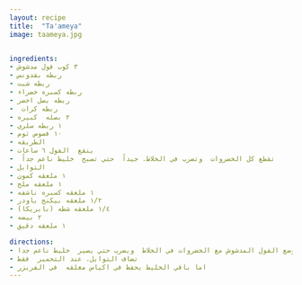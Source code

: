 ```yaml
---
layout: recipe
title:  "Ta'ameya"
image: taameya.jpg


ingredients:
- ٣ كوب فول مدشوش 
- ربطه بقدونس 
- ربطه شبت 
- ربطه كسبره خضراء 
- ربطه بصل اخضر 
-  ربطه كرات 
- ٢ بصله  كبيره 
- ١ ربطه سلري 
- ١٠ فصوص ثوم 
- الطريقه
- ينقع  الفول ٦ ساعات
-  تقطع كل الخضروات  وتضرب في الخلاط. جيداً  حتي تصبح  خليط ناعم جداً  
- التوابل 
- ١ ملعقه كمون 
- ١ ملعقه ملح 
- ١ ملعقه كسبره ناشفه
- ١/٢ ملعقه بيكنج باودر
- ١/٤ ملعقه شطه (بابريكا)
- ٢ بيضه
- ١ ملعقه دقيق

directions:
- يوضع الفول المدشوش مع الخضروات في الخلاط  ويضرب حتي يصير  خليط ناعم جدا
- تضاف التوابل. عند التحمير  فقط 
- اما باقي الخليط يحفظ في اكياس مغلقه  في الفريزر
---
```

